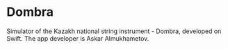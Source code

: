 # Dombra
Simulator of the Kazakh national string instrument - Dombra, developed on Swift. 
The app developer is Askar Almukhametov. 

